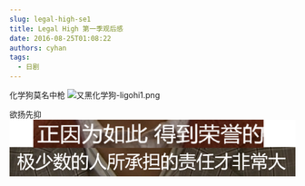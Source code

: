 ```yaml
---
slug: legal-high-se1
title: Legal High 第一季观后感
date: 2016-08-25T01:08:22
authors: cyhan
tags:
  - 日剧
---
```


化学狗莫名中枪
![又黑化学狗-ligohi1.png](https://cdn.sa.net/2025/05/12/kRF5I8u6fcdVQjD.png)

<!-- truncate -->

欲扬先抑
![美好的理想](ligohi2.png)
